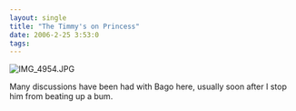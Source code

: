 ```yaml
---
layout: single
title: "The Timmy's on Princess"
date: 2006-2-25 3:53:0
tags: 
---
```


![IMG_4954.JPG][1]

Many discussions have been had with Bago here, usually soon after I stop him from beating up a bum.

   [1]: http://web.archive.org/web/20060314154122im_/http://greener.sdf1.org/blog/archives/IMG_4954.JPG
